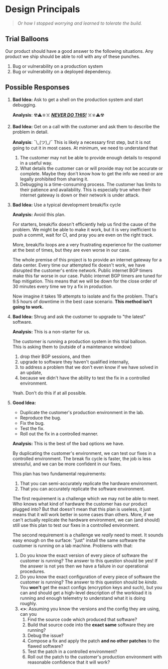 # Design Principals

> _Or how I stopped worrying and learned to tolerate the build._

## Trial Balloons

Our product should have a good answer to the following situations.
Any product we ship should be able to roll with any of these punches.

1. Bug or vulnerability on a production system
2. Bug or vulnerability on a deployed dependency.

## Possible Responses

1. **Bad Idea:** Ask to get a shell on the production system and start debugging.

   **Analysis**: ☢️⚠️☣️☠️ _**[NEVER DO THIS!]**_ ☠️☣️⚠️☢️

2. **Bad Idea:** Get on a call with the customer and ask them to describe the problem in detail.

   **Analysis**: ¯\\\_(ツ)\_/¯
   This is likely a necessary first step, but it is not going to cut it in most cases.
   At minimum, we need to understand that

   1. The customer may not be able to provide enough details to respond in a useful way.
   2. What details the customer can or will provide may not be accurate or complete.  Maybe they don't know how to get the info we need or are legally prohibited from sharing it.
   3. Debugging is a time-consuming process.  The customer has limits to their patience and availability.  This is especially true when their internet gateway is down or their network is under attack.

3. **Bad Idea:** Use a typical development break/fix cycle

   **Analysis:** Avoid this plan.
   
   For starters, break/fix doesn't efficiently help us find the cause of the problem.
   We might be able to make it work, but it is very inefficient to push a commit, wait for CI, and pray you are even on the right track.

   More, break/fix loops are a very frustrating experience for the customer at the best of times, but they are even worse in our case.

   The whole premise of this project is to provide an internet gateway for a data center.
   Every time our attempted fix doesn't work, we have disrupted the customer's entire network.
   Public internet BGP timers make this far worse in our case.
   Public internet BGP timers are tuned for flap mitigation. 
   This means that we will be down for the close order of 30 minutes every time we try a fix in production.

   Now imagine it takes 19 attempts to isolate and fix the problem.
   That's 9.5 hours of downtime in the best case scenario.
   **This method isn't going to work.**

4. **Bad Idea:** Shrug and ask the customer to upgrade to "the latest" software.

   **Analysis:** This is a non-starter for us.

   The customer is running a production system in this trial balloon.  
   This is asking them to (outside of a maintenance window) 

   1. drop their BGP sessions, and then
   2. upgrade to software they haven't qualified internally,
   3. to address a problem that we don't even know if we have solved in an update,
   4. because we didn't have the ability to test the fix in a controlled environment.

   Yeah.  Don't do this if at all possible.

5. **Good Idea:** 

   * Duplicate the customer's production environment in the lab.  
   * Reproduce the bug.  
   * Fix the bug.  
   * Test the fix.  
   * Roll out the fix in a controlled manner.

   **Analysis:** This is the best of the bad options we have.

   By duplicating the customer's environment, we can test our fixes in a controlled environment.
   The break fix cycle is faster, the job is less stressful, and we can be more confident in our fixes.
   
   This plan has two fundamental requirements:

   1. That you can semi-accurately replicate the hardware environment.
   2. That you can accurately replicate the software environment.

   The first requirement is a challenge which we may not be able to meet.
   Who knows what kind of hardware the customer has our product plugged into?
   But that doesn't mean that this plan is useless, it just means that it will work better in some cases than others.
   More, if we can't actually replicate the hardware environment, we can (and should) still use this plan to test our fixes in a controlled environment.

   The second requirement is a challenge we _really_ need to meet.
   It sounds easy enough on the surface: "just" install the same software the customer is running on a lab machine.
   Problems with that:

   1. Do you know the exact version of every piece of software the customer is running?
      The answer to this question should be yes!
      If the answer is not yes then we have a failure in our operational procedures.
   2. Do you know the exact configuration of every piece of software the customer is running?
      The answer to this question should be _kinda_.
      You **won't** get the exact configs (encryption keys and such), but you can and should get a high-level description of the workload it is running and enough telemetry to understand what it is doing roughly.
   3. **<<this is the big one>>**: Assuming you know the versions and the config they are using, can you
      1. Find the source code which produced that software?
      2. Build that source code into the **exact same** software they are running?
      3. Debug the issue?
      4. Compose a fix and apply the patch **and no other patches** to the flawed software?
      5. Test the patch in a controlled environment?
      6. Roll out the patch to the customer's production environment with reasonable confidence that it will work?


[NEVER DO THIS!]: ./no-shell.md "Why getting shell is a bad idea"


